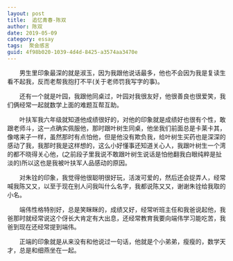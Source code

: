 ```yaml
---
layout: post
title:  追忆青春-陈双
author:	陈双
date: 2019-05-09
category: essay
tags:  聚会感言
guid: 4f98b020-1039-4d4d-8425-a3574aa3470e
---
```


&ensp;&ensp;&ensp;&ensp;男生里印象最深的就是淑玉，因为我跟他说话最多，他也不会因为我是复读生看不起我，反而老帮我抱打不平(关于老师罚我写字的事)。

&ensp;&ensp;&ensp;&ensp;还有一个就是叶园，我跟他同桌过，叶园对我很友好，他很善良也很爱笑，我们俩经常一起就数学上面的难题互帮互助。

&ensp;&ensp;&ensp;&ensp;叶扶军我六年级就知道他成绩很好的，对他的印象就是成绩好也很有个性，敢跟老师斗，这一点确实佩服他，那时跟叶树生同桌，他坐我们前面总是卡莱卡其，像喀来子一样，虽然那时有点怕他，但是他没有欺负我，给叶树生买药也是深深的感动了我，我那时我是这样想的，这么小好懂事还知道关心人，我跟叶树生一个湾的都不晓得关心他，(之前段子里我说不敢跟叶树生说话是怕他翻我白眼纯粹是扯淡的)所以这也是我被叶扶军人品感动的原因。

&ensp;&ensp;&ensp;&ensp;对朱铨的印象，我觉得他很聪明很好玩，活泼可爱的，然后还会捉弄人，经常喊我陈又又，以至于现在别人问我叫什么名字，我都说陈又又，谢谢朱铨给我取的小名。

&ensp;&ensp;&ensp;&ensp;端伟性格特别好，总是笑眯眯的，成绩又好，经常听班主任和我爸说起他，我爸那时就经常说这个伢长大肯定有大出息，还经常教育我要向端伟学习能吃苦，我爸到现在还经常提到端伟。

&ensp;&ensp;&ensp;&ensp;正端的印象就是从来没有和他说过一句话，他就是个小弟弟，瘦瘦的，数学天才，总是和细燕坐在一起。
